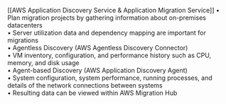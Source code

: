 [[AWS Application Discovery Service & Application Migration Service]] 
• Plan migration projects by gathering information about on-premises datacenters  
• Server utilization data and dependency mapping are important for migrations  
• Agentless Discovery (AWS Agentless Discovery Connector)  
		• VM inventory, configuration, and performance history such as CPU, memory, and disk usage  
• Agent-based Discovery (AWS Application Discovery Agent)  
		• System configuration, system performance, running processes, and details of the network connections between systems  
• Resulting data can be viewed within AWS Migration Hub